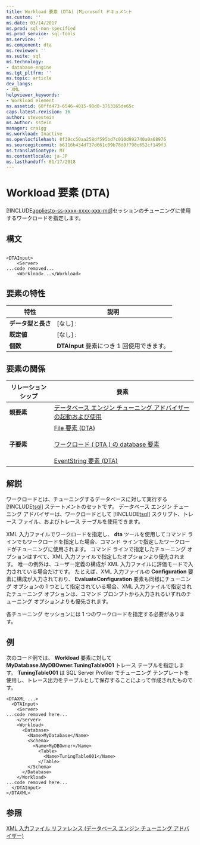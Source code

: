```yaml
---
title: Workload 要素 (DTA) |Microsoft ドキュメント
ms.custom: ''
ms.date: 03/14/2017
ms.prod: sql-non-specified
ms.prod_service: sql-tools
ms.service: ''
ms.component: dta
ms.reviewer: ''
ms.suite: sql
ms.technology:
- database-engine
ms.tgt_pltfrm: ''
ms.topic: article
dev_langs:
- XML
helpviewer_keywords:
- Workload element
ms.assetid: 68ffd473-6546-4015-98d0-3763165de65c
caps.latest.revision: 16
author: stevestein
ms.author: sstein
manager: craigg
ms.workload: Inactive
ms.openlocfilehash: 0f39cc50aa258df595bd7c010d992740a0a68976
ms.sourcegitcommit: b6116b434d737d661c09b78d0f798c652cf149f3
ms.translationtype: MT
ms.contentlocale: ja-JP
ms.lasthandoff: 01/17/2018
---
```

# <a name="workload-element-dta"></a>Workload 要素 (DTA)
[!INCLUDE[appliesto-ss-xxxx-xxxx-xxx-md](../../includes/appliesto-ss-xxxx-xxxx-xxx-md.md)]セッションのチューニングに使用するワークロードを指定します。  
  
## <a name="syntax"></a>構文  
  
```  
  
<DTAInput>  
    <Server>  
...code removed...  
    <Workload>...</Workload>  
```  
  
## <a name="element-characteristics"></a>要素の特性  
  
|特性|説明|  
|--------------------|-----------------|  
|**データ型と長さ**|[なし] :|  
|**既定値**|[なし] :|  
|**個数**|**DTAInput** 要素につき 1 回使用できます。|  
  
## <a name="element-relationships"></a>要素の関係  
  
|リレーションシップ|要素|  
|------------------|--------------|  
|**親要素**|[データベース エンジン チューニング アドバイザーの起動および使用](../../relational-databases/performance/start-and-use-the-database-engine-tuning-advisor.md)|  
|**子要素**|[File 要素 &#40;DTA&#41;](../../tools/dta/file-element-dta.md)<br /><br /> [ワークロード &#40; DTA &#41; の database 要素](../../tools/dta/database-element-for-workload-dta.md)<br /><br /> [EventString 要素 &#40;DTA&#41;](../../tools/dta/eventstring-element-dta.md)|  
  
## <a name="remarks"></a>解説  
 ワークロードとは、チューニングするデータベースに対して実行する [!INCLUDE[tsql](../../includes/tsql-md.md)] ステートメントのセットです。 データベース エンジン チューニング アドバイザーは、ワークロードとして [!INCLUDE[tsql](../../includes/tsql-md.md)] スクリプト、トレース ファイル、およびトレース テーブルを使用できます。  
  
 XML 入力ファイルでワークロードを指定し、 **dta** ツールを使用してコマンド ラインでもワークロードを指定した場合、コマンド ラインで指定したワークロードがチューニングに使用されます。 コマンド ラインで指定したチューニング オプションはすべて、XML 入力ファイルで指定したオプションより優先されます。 唯一の例外は、ユーザー定義の構成が XML 入力ファイルに評価モードで入力されている場合だけです。 たとえば、XML 入力ファイルの **Configuration** 要素に構成が入力されており、 **EvaluateConfiguration** 要素も同様にチューニング オプションの 1 つとして指定されている場合、XML 入力ファイルで指定されたチューニング オプションは、コマンド プロンプトから入力されるいずれのチューニング オプションよりも優先されます。  
  
 各チューニング セッションには 1 つのワークロードを指定する必要があります。  
  
## <a name="example"></a>例  
 次のコード例では、 **Workload** 要素に対して **MyDatabase.MyDBOwner.TuningTable001** トレース テーブルを指定します。 **TuningTable001** は SQL Server Profiler でチューニング テンプレートを使用し、トレース出力をテーブルとして保存することによって作成されたものです。  
  
```  
<DTAXML ...>  
  <DTAInput>  
    <Server>  
...code removed here...  
    </Server>  
    <Workload>  
      <Database>  
        <Name>MyDatabase</Name>  
        <Schema>  
          <Name>MyDBOwner</Name>  
            <Table>  
              <Name>TuningTable001</Name>  
            </Table>  
        </Schema>  
      </Database>  
    </Workload>  
...code removed here...  
  </DTAInput>  
</DTAXML>  
```  
  
## <a name="see-also"></a>参照  
 [XML 入力ファイル リファレンス &#40;データベース エンジン チューニング アドバイザー&#41;](../../tools/dta/xml-input-file-reference-database-engine-tuning-advisor.md)  
  
  
